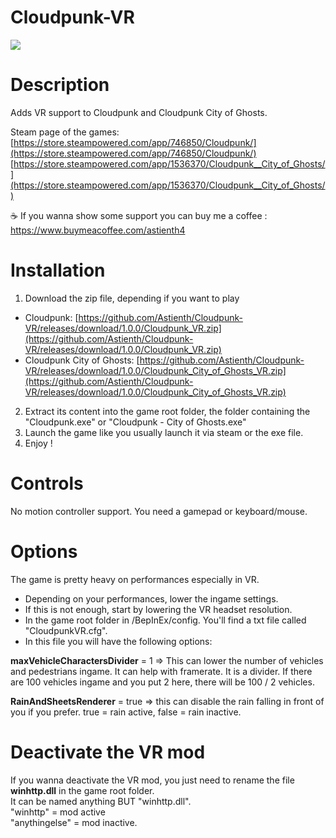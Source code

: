 # Cloudpunk-VR

<img src="https://shared.fastly.steamstatic.com/store_item_assets/steam/apps/746850/header.jpg">

# Description

Adds VR support to Cloudpunk and Cloudpunk City of Ghosts.</br>

Steam page of the games: </br>
[https://store.steampowered.com/app/746850/Cloudpunk/](https://store.steampowered.com/app/746850/Cloudpunk/)</br>
[https://store.steampowered.com/app/1536370/Cloudpunk__City_of_Ghosts/](https://store.steampowered.com/app/1536370/Cloudpunk__City_of_Ghosts/)

☕ If you wanna show some support you can buy me a coffee : https://www.buymeacoffee.com/astienth4 </br>

# <b>Installation</b></br>

1) Download the zip file, depending if you want to play 
- Cloudpunk: [https://github.com/Astienth/Cloudpunk-VR/releases/download/1.0.0/Cloudpunk_VR.zip](https://github.com/Astienth/Cloudpunk-VR/releases/download/1.0.0/Cloudpunk_VR.zip)</br>
- Cloudpunk City of Ghosts: [https://github.com/Astienth/Cloudpunk-VR/releases/download/1.0.0/Cloudpunk_City_of_Ghosts_VR.zip](https://github.com/Astienth/Cloudpunk-VR/releases/download/1.0.0/Cloudpunk_City_of_Ghosts_VR.zip)
  
2) Extract its content into the game root folder, the folder containing the "Cloudpunk.exe" or "Cloudpunk - City of Ghosts.exe"</br>
3) Launch the game like you usually launch it via steam or the exe file.
4) Enjoy !

# <b>Controls</b></br>
No motion controller support. You need a gamepad or keyboard/mouse.
</br>

# <b>Options</b></br>
The game is pretty heavy on performances especially in VR.
- Depending on your performances, lower the ingame settings.
- If this is not enough, start by lowering the VR headset resolution.
- In the game root folder in /BepInEx/config. You'll find a txt file called "CloudpunkVR.cfg".
- In this file you will have the following options:

<b>maxVehicleCharactersDivider</b> = 1
=> This can lower the number of vehicles and pedestrians ingame. It can help with framerate. It is a divider. If there are 100 vehicles ingame and you put 2 here, there will be 100 / 2 vehicles.

<b>RainAndSheetsRenderer</b> = true
=> this can disable the rain falling in front of you if you prefer. true = rain active, false = rain inactive.

# <b>Deactivate the VR mod</b></br>
If you wanna deactivate the VR mod, you just need to rename the file <b>winhttp.dll</b> in the game root folder.</br>
It can be named anything BUT "winhttp.dll".</br>
"winhttp" = mod active </br>
"anythingelse" = mod inactive. </br>
